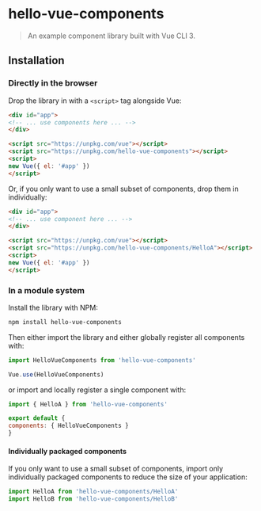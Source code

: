 
# hello-vue-components

> An example component library built with Vue CLI 3.

## Installation

### Directly in the browser

Drop the library in with a `<script>` tag alongside Vue:

```html
<div id="app">
<!-- ... use components here ... -->
</div>

<script src="https://unpkg.com/vue"></script>
<script src="https://unpkg.com/hello-vue-components"></script>
<script>
new Vue({ el: '#app' })
</script>
```

Or, if you only want to use a small subset of components, drop them in individually:

```html
<div id="app">
<!-- ... use component here ... -->
</div>

<script src="https://unpkg.com/vue"></script>
<script src="https://unpkg.com/hello-vue-components/HelloA"></script>
<script>
new Vue({ el: '#app' })
</script>
```

### In a module system

Install the library with NPM:

```bash
npm install hello-vue-components
```

Then either import the library and either globally register all components with:

```js
import HelloVueComponents from 'hello-vue-components'

Vue.use(HelloVueComponents)
```

or import and locally register a single component with:

```js
import { HelloA } from 'hello-vue-components'

export default {
components: { HelloVueComponents }
}
```

#### Individually packaged components

If you only want to use a small subset of components, import only individually packaged components to reduce the size of your application:

```js
import HelloA from 'hello-vue-components/HelloA'
import HelloB from 'hello-vue-components/HelloB'
```
